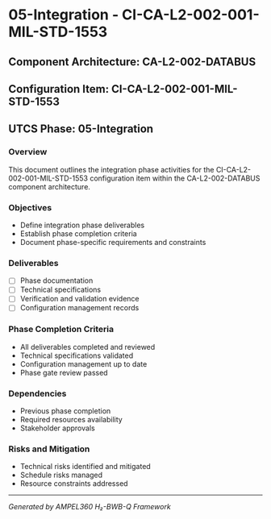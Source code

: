 # 05-Integration - CI-CA-L2-002-001-MIL-STD-1553

## Component Architecture: CA-L2-002-DATABUS
## Configuration Item: CI-CA-L2-002-001-MIL-STD-1553
## UTCS Phase: 05-Integration

### Overview
This document outlines the integration phase activities for the CI-CA-L2-002-001-MIL-STD-1553 configuration item within the CA-L2-002-DATABUS component architecture.

### Objectives
- Define integration phase deliverables
- Establish phase completion criteria
- Document phase-specific requirements and constraints

### Deliverables
- [ ] Phase documentation
- [ ] Technical specifications
- [ ] Verification and validation evidence
- [ ] Configuration management records

### Phase Completion Criteria
- All deliverables completed and reviewed
- Technical specifications validated
- Configuration management up to date
- Phase gate review passed

### Dependencies
- Previous phase completion
- Required resources availability
- Stakeholder approvals

### Risks and Mitigation
- Technical risks identified and mitigated
- Schedule risks managed
- Resource constraints addressed

---
*Generated by AMPEL360 H₂-BWB-Q Framework*
